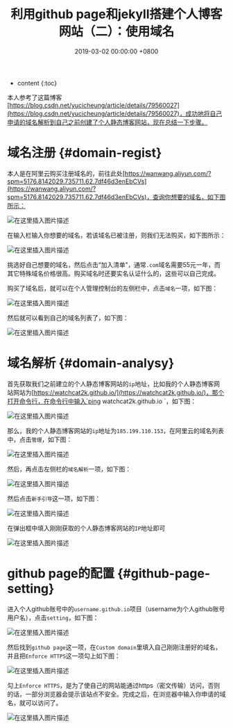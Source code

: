 ﻿---
layout: post
title:  利用github page和jekyll搭建个人博客网站（二）：使用域名
date:   2019-03-02 00:00:00 +0800
categories: Github-Page博客网站建设
---

* content
{:toc}





本人参考了这篇博客[https://blog.csdn.net/yucicheung/article/details/79560027](https://blog.csdn.net/yucicheung/article/details/79560027)，成功地将自己申请的域名解析到自己之前创建了个人静态博客网站，现在总结一下步骤。

# 域名注册  {#domain-regist}
本人是在阿里云购买注册域名的，前往此处[https://wanwang.aliyun.com/?spm=5176.8142029.735711.62.7df46d3enEbCVs](https://wanwang.aliyun.com/?spm=5176.8142029.735711.62.7df46d3enEbCVs)，查询你想要的域名，如下图所示：

![在这里插入图片描述](https://raw.githubusercontent.com/watchcat2k/watchcat2k.github.io/master/styles/images/blogImage/2019-03/2019-03-02-1.png)

在输入栏输入你想要的域名，若该域名已被注册，则我们无法购买，如下图所示：

![在这里插入图片描述](https://raw.githubusercontent.com/watchcat2k/watchcat2k.github.io/master/styles/images/blogImage/2019-03/2019-03-02-2.png)

挑选好自己想要的域名，然后点击“加入清单”，通常`.com`域名需要55元一年，而其它特殊域名价格很高。购买域名时还要实名认证什么的，这些可以自己完成。

购买了域名后，就可以在个人管理控制台的左侧栏中，点击`域名`一项，如下图：

![在这里插入图片描述](https://raw.githubusercontent.com/watchcat2k/watchcat2k.github.io/master/styles/images/blogImage/2019-03/2019-03-02-3.png)

然后就可以看到自己的域名列表了，如下图：

![在这里插入图片描述](https://raw.githubusercontent.com/watchcat2k/watchcat2k.github.io/master/styles/images/blogImage/2019-03/2019-03-02-4.png)

# 域名解析  {#domain-analysy}
首先获取我们之前建立的个人静态博客网站的`ip`地址，比如我的个人静态博客网站网站为[https://watchcat2k.github.io/](https://watchcat2k.github.io/)，那个打开命令行，在命令行中输入`ping watchcat2k.github.io `，如下图：

![在这里插入图片描述](https://raw.githubusercontent.com/watchcat2k/watchcat2k.github.io/master/styles/images/blogImage/2019-03/2019-03-02-5.png)

那么，我的个人静态博客网站的`ip`地址为`185.199.110.153`，在阿里云的域名列表中，点击`管理`，如下图：

![在这里插入图片描述](https://raw.githubusercontent.com/watchcat2k/watchcat2k.github.io/master/styles/images/blogImage/2019-03/2019-03-02-6.png)

然后，再点击左侧栏的`域名解析`一项，如下图：

![在这里插入图片描述](https://raw.githubusercontent.com/watchcat2k/watchcat2k.github.io/master/styles/images/blogImage/2019-03/2019-03-02-7.png)

然后点击`新手引导`这一项，如下图：

![在这里插入图片描述](https://raw.githubusercontent.com/watchcat2k/watchcat2k.github.io/master/styles/images/blogImage/2019-03/2019-03-02-8.png)

在弹出框中填入刚刚获取的个人静态博客网站的`IP`地址即可

![在这里插入图片描述](https://raw.githubusercontent.com/watchcat2k/watchcat2k.github.io/master/styles/images/blogImage/2019-03/2019-03-02-9.png)

# github page的配置  {#github-page-setting}
进入个人github账号中的`username.github.io`项目（username为个人github账号用户名），点击`setting`，如下图：

![在这里插入图片描述](https://raw.githubusercontent.com/watchcat2k/watchcat2k.github.io/master/styles/images/blogImage/2019-03/2019-03-02-10.png)

然后找到`github page`这一项，在`Custom domain`里填入自己刚刚注册好的域名，并且把`Enforce HTTPS`这一项勾上如下图：

![在这里插入图片描述](https://raw.githubusercontent.com/watchcat2k/watchcat2k.github.io/master/styles/images/blogImage/2019-03/2019-03-02-11.png)

勾上`Enforce HTTPS`，是为了使自己的网站能通过https（密文传输）访问，否则的话，一部分浏览器会提示该站点不安全。完成之后，在浏览器中输入你申请的域名，就可以访问了。

![在这里插入图片描述](https://raw.githubusercontent.com/watchcat2k/watchcat2k.github.io/master/styles/images/blogImage/2019-03/2019-03-02-12.png)
